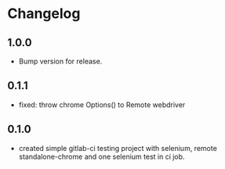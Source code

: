 # Changelog

## 1.0.0 
 - Bump version for release.

## 0.1.1
 - fixed: throw chrome Options() to Remote webdriver

## 0.1.0
 - created simple gitlab-ci testing project with selenium, remote standalone-chrome and one selenium test in ci job.
